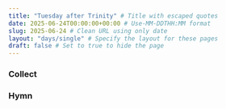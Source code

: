 ```yaml
---
title: "Tuesday after Trinity" # Title with escaped quotes
date: 2025-06-24T00:00:00+00:00 # Use-MM-DDTHH:MM format
slug: 2025-06-24 # Clean URL using only date
layout: "days/single" # Specify the layout for these pages
draft: false # Set to true to hide the page
---
```


### Collect


### Hymn